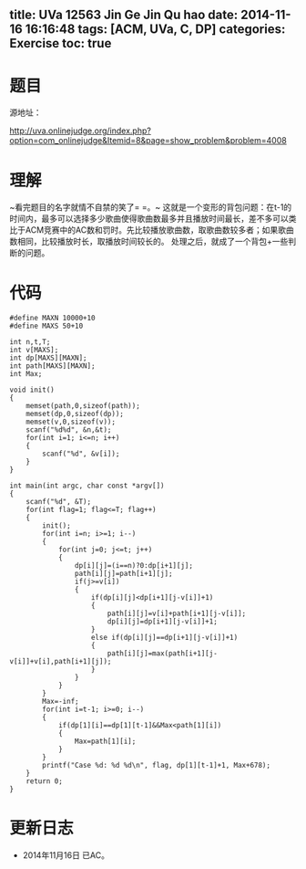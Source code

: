 title: UVa 12563 Jin Ge Jin Qu hao
date: 2014-11-16 16:16:48
tags: [ACM, UVa, C, DP]
categories: Exercise
toc: true
---
# 题目	
源地址：

http://uva.onlinejudge.org/index.php?option=com_onlinejudge&Itemid=8&page=show_problem&problem=4008

# 理解
~看完题目的名字就情不自禁的笑了= =。~
这就是一个变形的背包问题：在t-1的时间内，最多可以选择多少歌曲使得歌曲数最多并且播放时间最长，差不多可以类比于ACM竞赛中的AC数和罚时。先比较播放歌曲数，取歌曲数较多者；如果歌曲数相同，比较播放时长，取播放时间较长的。
处理之后，就成了一个背包+一些判断的问题。

<!-- more -->

# 代码
```
#define MAXN 10000+10
#define MAXS 50+10

int n,t,T;
int v[MAXS];
int dp[MAXS][MAXN];
int path[MAXS][MAXN];
int Max;

void init()
{
    memset(path,0,sizeof(path));
    memset(dp,0,sizeof(dp));
    memset(v,0,sizeof(v));
    scanf("%d%d", &n,&t);
    for(int i=1; i<=n; i++)
    {
        scanf("%d", &v[i]);
    }
}

int main(int argc, char const *argv[])
{
    scanf("%d", &T);
    for(int flag=1; flag<=T; flag++)
    {
        init();
        for(int i=n; i>=1; i--)
        {
            for(int j=0; j<=t; j++)
            {
                dp[i][j]=(i==n)?0:dp[i+1][j];
                path[i][j]=path[i+1][j];
                if(j>=v[i])
                {
                    if(dp[i][j]<dp[i+1][j-v[i]]+1)
                    {
                        path[i][j]=v[i]+path[i+1][j-v[i]];
                        dp[i][j]=dp[i+1][j-v[i]]+1;
                    }
                    else if(dp[i][j]==dp[i+1][j-v[i]]+1)
                    {
                        path[i][j]=max(path[i+1][j-v[i]]+v[i],path[i+1][j]);
                    }
                }
            }
        }
        Max=-inf;
        for(int i=t-1; i>=0; i--)
        {
            if(dp[1][i]==dp[1][t-1]&&Max<path[1][i])
            {
                Max=path[1][i];
            }
        }
        printf("Case %d: %d %d\n", flag, dp[1][t-1]+1, Max+678);
    }
    return 0;
}
```
# 更新日志
- 2014年11月16日 已AC。